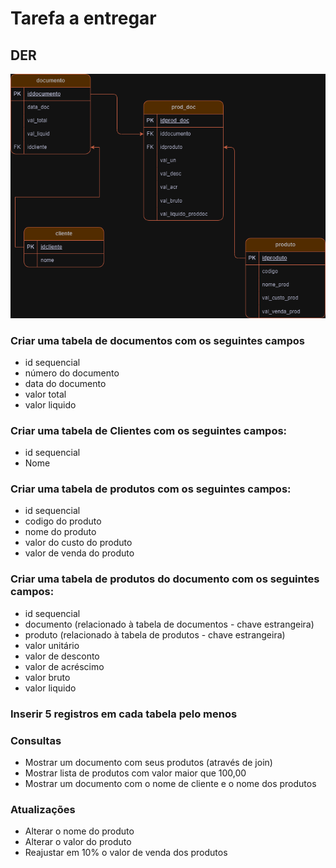 # Tarefa a entregar

## DER
![DER](/DER%20Exercicio.png)
### Criar uma tabela de documentos com os seguintes campos
- id sequencial
- número do documento
- data do documento
- valor total
- valor liquido

### Criar uma tabela de Clientes com os seguintes campos:

- id sequencial
- Nome
  
### Criar uma tabela de produtos com os seguintes campos:

- id sequencial
- codigo do produto
- nome do produto
- valor do custo do produto
- valor de venda do produto

### Criar uma tabela de produtos do documento com os seguintes campos:

- id sequencial
- documento (relacionado à tabela de documentos - chave estrangeira)
- produto (relacionado à tabela de produtos - chave estrangeira)
- valor unitário
- valor de desconto
- valor de acréscimo
- valor bruto
- valor liquido

### Inserir 5 registros em cada tabela pelo menos

### Consultas
- Mostrar um documento com seus produtos (através de join)
- Mostrar lista de produtos com valor maior que 100,00
- Mostrar um documento com o nome de cliente e o nome dos produtos

### Atualizações
- Alterar o nome do produto
- Alterar o valor do produto
- Reajustar em 10% o valor de venda dos produtos
